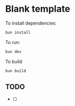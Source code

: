 # Blank template

To install dependencies:

```bash
bun install
```

To run:

```bash
bun dev
```

To build

```bash
bun build
```

## TODO

- [ ]
